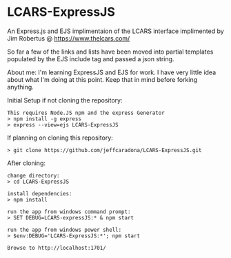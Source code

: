 # LCARS-ExpressJS
An Express.js and EJS implimentaion of the LCARS interface implimented by Jim Robertus @ https://www.thelcars.com/

So far a few of the links and lists have been moved into partial templates populated by the EJS include tag and passed a json string. 

About me: I'm learning ExpressJS and EJS for work. I have very little idea about what I'm doing at this point. Keep that in mind before forking anything.

Initial Setup if not cloning the repository:

    This requires Node.JS npm and the express Generator
    > npm install -g express
    > express --view=ejs LCARS-ExpressJS


If planning on cloning this repository:

    > git clone https://github.com/jeffcaradona/LCARS-ExpressJS.git


After cloning:

    change directory:
    > cd LCARS-ExpressJS

    install dependencies:
    > npm install

    run the app from windows command prompt:
    > SET DEBUG=LCARS-expressJS:* & npm start

    run the app from windows power shell:
    > $env:DEBUG='LCARS-ExpressJS:*'; npm start

    Browse to http://localhost:1701/